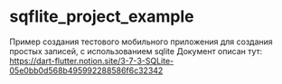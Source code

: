 # sqflite_project_example

Пример создания тестового мобильного приложения для создания простых записей, с использованием sqlite
Документ описан тут: https://dart-flutter.notion.site/3-7-3-SQLite-05e0bb0d568b495992288586f6c32342
